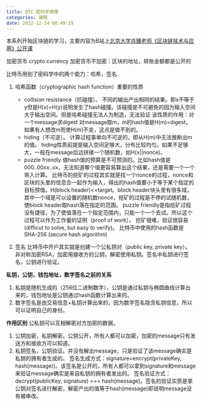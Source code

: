 ```yaml
---
title: BTC-密码学原理
categories: 编程
date: 2022-12-24 00:49:19
---
```


本系列开始区块链的学习，主要内容为B站上[北京大学肖臻老师《区块链技术与应用》公开课](https://www.bilibili.com/video/BV1Vt411X7JF?p=1&vd_source=22653c02dfbe0c9c7bb4a200eb87fe4e)

加密货币 crypto currency
加密货币不加密：区块的地址，转账金额都是公开的

比特币用到了密码学中的两个能力：哈希，签名

1. 哈希函数（cryptographic hash function）重要的性质
   - collision resistance（抗碰撞）。
   不同的输出产出相同的结果。即x不等于y但是H(x)=H(y)说明发生了hash碰撞。该碰撞是不可避免的因为输入空间大于输出空间。但是哈希碰撞无法人为制造，无法验证
   该性质的作用：对一个message求digest
   对message取m，m的hash值是H(m)=digest，如果有人想改m而使H(m)不变，这点是做不到的。
   - hiding（不可逆）。
   计算过程事单向不可逆的，即从H(m)中无法推断出m的值。
   hiding性质前提是输入空间足够大，分布比较均匀。如果不足够大，一般在message后边拼接一个随机数，如H(x||nonce)。
   - puzzle friendly 值hash值的预算是不可预测的。比如hash值是000..00xx..xx，无法知道哪个值更容易算出这个结果，还是需要一个一个带入计算。
   比特币的挖矿的过程其实就是找一个nonce的过程，nonce和区块的头里的信息合一起作为输入，得出的hash值要小于等于某个指定的目标预值。H(block header)<=target。block header块头里有很多域，其中一个域是可以设置的随机数nonce，挖矿的过程是不停的试随机数，使block header取hash落在指定的范围。
   puzzle friendly是指挖矿过程没有捷径，为了使值落在一个指定范围内，只能一个一个去试。所以这个过程可以作为工作量的证明（proof of work）。
   挖矿很难，验证很容易(difficut to solve, but easy to verify)。
   比特币中使用的hash函数是SHA-256 (secure hash algorithm)

2. 签名
比特币中开户其实就是创建一个公私钥对（public key, private key）。非对称加密RSA，加密用接收方的公钥，解密使用私钥。签名中私钥进行签名，公钥进行验证。

**私钥，公钥，钱包地址，数字签名之前的关系**
1. 私钥是随机生成的（256位二进制数字），公钥是通过私钥与椭圆曲线计算出来的，钱包地址是公钥通过hash函数计算出来的。
2. 数字签名是由交易信息+私钥计算出来的，因为数字签名隐含私钥信息，所以可以证明自己的身份。

**作用区别**
公私钥可以互相解密对方加密的数据。
1. 公钥加密，私钥解密。公钥公开，所有人都可以加密，加密的message只有发送方和接收方可以知道。
2. 私钥签名，公钥验证。并没有解出message，只是验证了该message确实是私钥的拥有者生成的。
   签名生成方式：signature=encrypt(privateKey, hash(message))。该签名是公开的，所有人都可以拿到signature和message来验证message确实是来自私钥的拥有者发出的。
   签名验证方式：decrypt(publicKey, signature) === hash(message)。签名的验证实质是拿公钥对签名进行解密，解密产出的值等于hash(message)即说明message没有被串改。



